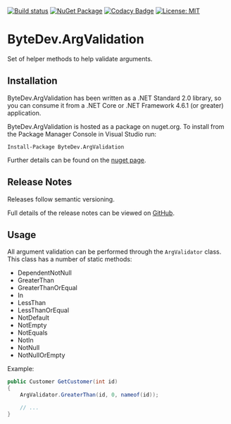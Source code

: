 [![Build status](https://ci.appveyor.com/api/projects/status/github/bytedev/ByteDev.ArgValidation?branch=master&svg=true)](https://ci.appveyor.com/project/bytedev/ByteDev-ArgValidation/branch/master)
[![NuGet Package](https://img.shields.io/nuget/v/ByteDev.ArgValidation.svg)](https://www.nuget.org/packages/ByteDev.ArgValidation)
[![Codacy Badge](https://api.codacy.com/project/badge/Grade/490a3d7051e04bcd91f561c0c3de4f72)](https://www.codacy.com/manual/ByteDev/ByteDev.ArgValidation?utm_source=github.com&amp;utm_medium=referral&amp;utm_content=ByteDev/ByteDev.ArgValidation&amp;utm_campaign=Badge_Grade)
[![License: MIT](https://img.shields.io/badge/License-MIT-green.svg)](https://github.com/ByteDev/ByteDev.ArgValidation/blob/master/LICENSE)

# ByteDev.ArgValidation

Set of helper methods to help validate arguments.

## Installation

ByteDev.ArgValidation has been written as a .NET Standard 2.0 library, so you can consume it from a .NET Core or .NET Framework 4.6.1 (or greater) application.

ByteDev.ArgValidation is hosted as a package on nuget.org.  To install from the Package Manager Console in Visual Studio run:

`Install-Package ByteDev.ArgValidation`

Further details can be found on the [nuget page](https://www.nuget.org/packages/ByteDev.ArgValidation/).

## Release Notes

Releases follow semantic versioning.

Full details of the release notes can be viewed on [GitHub](https://github.com/ByteDev/ByteDev.ArgValidation/blob/master/docs/RELEASE-NOTES.md).

## Usage

All argument validation can be performed through the `ArgValidator` class.  This class has a number of static methods:
- DependentNotNull
- GreaterThan
- GreaterThanOrEqual
- In
- LessThan
- LessThanOrEqual
- NotDefault
- NotEmpty
- NotEquals
- NotIn
- NotNull
- NotNullOrEmpty

Example:

```csharp
public Customer GetCustomer(int id)
{
	ArgValidator.GreaterThan(id, 0, nameof(id));

	// ...
}
```